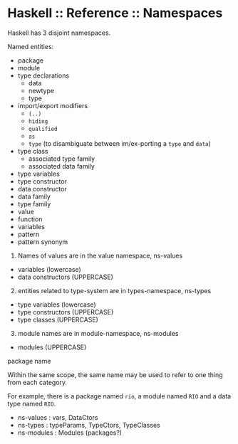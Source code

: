 # Haskell :: Reference :: Namespaces

Haskell has 3 disjoint namespaces.

Named entities:
- package
- module
- type declarations
  - data
  - newtype
  - type
- import/export modifiers
  - `(..)`
  - `hiding`
  - `qualified`
  - `as`
  - `type` (to disambiguate between im/ex-porting a `type` and `data`)
- type class
  - associated type family
  - associated data family
- type variables
- type constructor
- data constructor
- data family
- type family
- value
- function
- variables
- pattern
- pattern synonym


1. Names of values are in the value namespace, ns-values
  - variables           (lowercase)
  - data constructors   (UPPERCASE)
2. entities related to type-system are in types-namespace, ns-types
  - type variables      (lowercase)
  - type constructors   (UPPERCASE)
  - type classes        (UPPERCASE)
3. module names are in module-namespace, ns-modules
  - modules             (UPPERCASE)

package name

Within the same scope, the same name may be used to refer to one thing from each category.

For example, there is a package named `rio`, a module named `RIO` and a data type named `RIO`.

* ns-values  : vars, DataCtors
* ns-types   : typeParams, TypeCtors, TypeClasses
* ns-modules : Modules (packages?)
